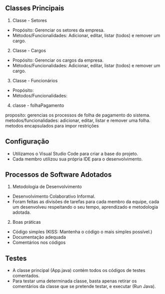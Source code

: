 ## Classes Principais

1. Classe - Setores

- Propósito: Gerenciar os setores da empresa.
- Métodos/Funcionalidades: Adicionar, editar, listar (todos) e remover um cargo.

2. Classe - Cargos

- Propósito: Gerenciar os cargos da empresa.
- Métodos/Funcionalidades: Adicionar, editar, listar (todos) e remover um cargo.

3. Classe - Funcionários

- Propósito:
- Métodos/Funcionalidades:

4. classe - folhaPagamento 

proposito: gerencias os processos de folha de pagamento do sistema.
metodos/funcionalidades: adicionar, editar, listar e remover uma folha.
metodos encapsulados para impor restrições

## Configuração

- Utilizamos o Visual Studio Code para criar a base do projeto.
- Cada membro utilizou sua própria IDE para o desenvolvimento.

## Processos de Software Adotados

1. Metodologia de Desenvolvimento

- Desenvolvimento Colaborativo Informal. 
- Foram feitas as divisões de tarefas para cada membro da equipe, cada um desenvolveu respeitando o seu tempo, aprendizado e metodologia adotada.

2. Boas práticas

- Código simples (KISS: Mantenha o código o mais simples possível.)
- Documentação adequada
- Comentários nos códigos

## Testes 

- A classe principal (App.java) contém todos os códigos de testes comentados. 
- Para testar uma determinada classe, basta apenas retirar os comentários da classe que se pretende testar, e executar (Run Java).

